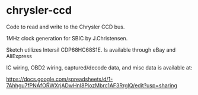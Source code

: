 # chrysler-ccd
Code to read and write to the Chrysler CCD bus.

1MHz clock generation for SBIC by J.Christensen.

Sketch utilizes Intersil CDP68HC68S1E. Is available through eBay and AliExpress

IC wiring, OBD2 wiring, captured/decode data, and misc data is available at:

https://docs.google.com/spreadsheets/d/1-7Ahhgu7fPNAfORWXrjADwHnI8PiozMbrc1AF3RrglQ/edit?usp=sharing
